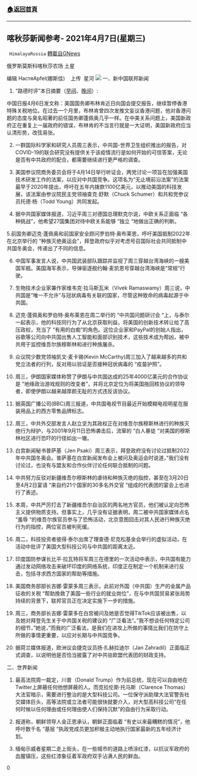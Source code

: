 ###  [:house:返回首頁](https://github.com/ourhimalayas/txt)
---

## 喀秋莎新闻参考- 2021年4月7日(星期三)
` HimalayaRussia` [轉載自GNews](https://gnews.org/zh-hans/1065587/)

俄罗斯莫斯科喀秋莎农场 土星

编辑 НастяApfel(娜斯佳)    上传  星河
![]()![](https://gnews.org/wp-content/uploads/2021/04/图片10-1.png)
一、新中国联邦新闻

1. “路德时评”本日摘要（[早间](https://www.youtube.com/watch?v=ThcEyB-2wYY)、[晚间](https://www.youtube.com/watch?v=QBjk2AcbilU)）:

中国日报4月6日发文称：美国国务卿布林肯近日向国会提交报告，继续暂停香港特殊关税地位。在过去一个月里，布林肯曾四次发推文妄议香港问题，他对香港问题的态度与臭名昭著的前任国务卿蓬佩奥几乎一样。在中美关系问题上，美国新政府正在重复上一届政府的错误，布林肯的不当言行就是一大证明，美国新政府应当认清形势，改弦易张。

2. 一群国际科学家和研究人员周三表示，中共国-世界卫生组织推出的报告，对COVID-19的联合研究没有提供关于该疫情流行是如何开始的可信答案，无论是否有中共政府的配合，都需要继续进行更严格的调查。

3. 美国参议院商务委员会将于4月14日举行听证会，两党讨论一项旨在加强美国技术研发工作的法案，以应对中共国竞争。这项名为“无止境前沿法案”的法案最早于2020年提出，呼吁在五年内拨款1100亿美元，以推动美国的科技发展，该法案由参议院民主党领袖查克·舒默（Chuck Schumer）和共和党参议员托德·杨（Todd Young）共同发起。

4. 据中共国家媒体报道，习近平周三对德国总理默克尔说，中欧关系正面临 “各种挑战”，他希望27国集团对待中欧关系能够 “独立 “地做出正确的判断。

5.前国务卿迈克·蓬佩奥和前国家安全顾问罗伯特·奥布莱恩，呼吁美国抵制2022年在北京举行的 “种族灭绝奥运会”，拜登政府似乎对考虑号召国际社会共同抵制中共国冬奥会，传递出了不同的信息。

6. 中国军事发言人说，中共国武装部队跟踪并监视了周三穿越台湾海峡的一艘美国军舰。美国海军表示，导弹驱逐舰约翰·麦凯恩号穿越台湾海峡是“常规”行驶。

7. 生物技术企业家兼作家维韦克·拉马斯瓦米（Vivek Ramaswamy）周三说，中共国是“唯一不允许”与冠状病毒有关联的国家，尽管这种致命的病毒起源于中共国。

8. 迈克·蓬佩奥和罗伯特·奥布莱恩在周二举行的 “中共国问题研讨会 “上，与泰尔一起表示，他的科技同行为了从北京获取利益，将美国的创新技术转让给了高压政权，充当了 “有用的白痴”的角色。这位企业家和PayPal的创始人指出，谷歌等公司向中共国出售人工智能和面部识别技术，这些技术成为帮凶，被中共用于监控维吾尔族穆斯林和进行种族屠杀。

9. 众议院少数党领袖凯文·麦卡锡(Kevin McCarthy)周三加入了越来越多的共和党立法者的行列，反对用以验证是否接种冠状病毒的 “疫苗护照”。

10. 周三，伊朗国家媒体称赞了伊朗与中共国达成的25年4000亿美元的合作协议是 “地缘政治游戏规则的改变者”，并将北京定位为将美国拖回核协议的领导者，即使伊朗以越来越厚颜无耻的方式违反该协议。

11. 据英国广播公司(BBC)周三报道，中共国电视节目最近开始模糊电视明星在服装用品上的西方零售品牌标志。

12. 周三，中共外交部发言人赵立坚为其政权正在对维吾尔族穆斯林进行的种族灭绝行为辩护，与2001年9月11日恐怖袭击后，流窜的 “白人暴徒 “对美国的穆斯林社区进行恐吓的行径如出一辙。

13. 白宫新闻秘书普萨基（Jen Psaki）周三表示，拜登政府没有讨论过抵制2022年中共国冬奥会。普萨基在白宫新闻发布会上被问及奥运会时说道，”我们没有讨论过，也没有与盟友和合作伙伴讨论任何联合抵制的问题。

14. 中共努力反驳对新疆维吾尔穆斯林的虐待和种族灭绝的指控，甚至在3月20日至4月2日宴请 “来自约21个国家的30多名外交官 “组成的代表团的宴会上也进行了表述。

15. 本周，中共严厉打击了新疆维吾尔自治区的两名地方官员，他们被认定向恐怖主义提供物质支持。但事实上，几乎没有证据表明，周二被中共国家媒体点名 “羞辱 “的维吾尔族官员参与了恐怖活动，北京意图回击对其人民进行种族灭绝行为的指控，两位官员被判死缓。

16. 周二，科技投资者彼得·泰尔出席了理查德·尼克松基金会举行的虚拟活动，在活动中批评了美国大型科技公司与中共国的距离太近。

17. 印度国防参谋长比平·拉瓦特将军周三在德里的一次活动中表示，中共国有能力通过发动网络攻击来破坏印度的网络系统，印度正在制定一个机制来进行反击，包括寻求西方国家的帮助等措施。

18. 美国商务部部长吉娜·雷蒙多周三表示，此前对外国（中共国）生产的金属产品征收的关税 “帮助挽救了美国一些行业的就业岗位”，在与中共国贸易紧张局势持续的背景下，联邦官员正在决定实施下一步的措施。

19. 周三，商务部长吉娜·雷蒙多在白宫被问及她是否觉得TikTok应该被出售，以及她对拜登先生关于中共国关税的建议的 “广泛看法”。”我不想谈任何特定公司的细节，”她说，”而我的广泛看法，是我们在进攻上所做的事情比我们在防守上所做的事情更重要，以应对长期与中共国竞争。

20. 据荷兰媒体报道，欧洲议会捷克议员扬·扎赫拉迪尔（Jan Zahradil）正面临正式调查，以说明他是否恰当披露了对中共驻欧盟代表团的财政支持。

二、世界新闻

1. 最高法院周一裁定，川普（Donald Trump）作为前总统，现在可以自由地在Twitter上屏蔽任何他想屏蔽的人。而克拉伦斯·托马斯（Clarence Thomas）大法官暗示，需要进行整治的是大型科技公司。一位保守派助理大法官警告社交媒体巨头，高等法院或立法者可能很快就要介入，对大型高科技公司“在任何时候以任何理由或任何理由使人们保持沉默”的自由行为采取行动。

2. 报道称，朝鲜领导人金正恩承认，朝鲜正面临着 “有史以来最糟糕的情况”，他呼吁数千名 “基层 “执政党成员更加积极主动地执行国家最新的五年经济计划。

3. 缅甸示威者星期二走上街头，在一些城市的道路上喷涂红漆，以抗议军政府的血腥镇压，这些红漆象征着军政府双手沾满人民的鲜血。

0
